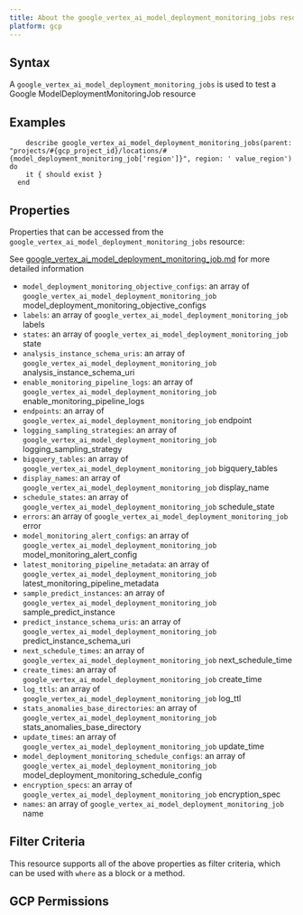 ```yaml
---
title: About the google_vertex_ai_model_deployment_monitoring_jobs resource
platform: gcp
---
```


## Syntax
A `google_vertex_ai_model_deployment_monitoring_jobs` is used to test a Google ModelDeploymentMonitoringJob resource

## Examples
```
    describe google_vertex_ai_model_deployment_monitoring_jobs(parent: "projects/#{gcp_project_id}/locations/#{model_deployment_monitoring_job['region']}", region: ' value_region') do
    it { should exist }
  end
```

## Properties
Properties that can be accessed from the `google_vertex_ai_model_deployment_monitoring_jobs` resource:

See [google_vertex_ai_model_deployment_monitoring_job.md](google_vertex_ai_model_deployment_monitoring_job.md) for more detailed information
  * `model_deployment_monitoring_objective_configs`: an array of `google_vertex_ai_model_deployment_monitoring_job` model_deployment_monitoring_objective_configs
  * `labels`: an array of `google_vertex_ai_model_deployment_monitoring_job` labels
  * `states`: an array of `google_vertex_ai_model_deployment_monitoring_job` state
  * `analysis_instance_schema_uris`: an array of `google_vertex_ai_model_deployment_monitoring_job` analysis_instance_schema_uri
  * `enable_monitoring_pipeline_logs`: an array of `google_vertex_ai_model_deployment_monitoring_job` enable_monitoring_pipeline_logs
  * `endpoints`: an array of `google_vertex_ai_model_deployment_monitoring_job` endpoint
  * `logging_sampling_strategies`: an array of `google_vertex_ai_model_deployment_monitoring_job` logging_sampling_strategy
  * `bigquery_tables`: an array of `google_vertex_ai_model_deployment_monitoring_job` bigquery_tables
  * `display_names`: an array of `google_vertex_ai_model_deployment_monitoring_job` display_name
  * `schedule_states`: an array of `google_vertex_ai_model_deployment_monitoring_job` schedule_state
  * `errors`: an array of `google_vertex_ai_model_deployment_monitoring_job` error
  * `model_monitoring_alert_configs`: an array of `google_vertex_ai_model_deployment_monitoring_job` model_monitoring_alert_config
  * `latest_monitoring_pipeline_metadata`: an array of `google_vertex_ai_model_deployment_monitoring_job` latest_monitoring_pipeline_metadata
  * `sample_predict_instances`: an array of `google_vertex_ai_model_deployment_monitoring_job` sample_predict_instance
  * `predict_instance_schema_uris`: an array of `google_vertex_ai_model_deployment_monitoring_job` predict_instance_schema_uri
  * `next_schedule_times`: an array of `google_vertex_ai_model_deployment_monitoring_job` next_schedule_time
  * `create_times`: an array of `google_vertex_ai_model_deployment_monitoring_job` create_time
  * `log_ttls`: an array of `google_vertex_ai_model_deployment_monitoring_job` log_ttl
  * `stats_anomalies_base_directories`: an array of `google_vertex_ai_model_deployment_monitoring_job` stats_anomalies_base_directory
  * `update_times`: an array of `google_vertex_ai_model_deployment_monitoring_job` update_time
  * `model_deployment_monitoring_schedule_configs`: an array of `google_vertex_ai_model_deployment_monitoring_job` model_deployment_monitoring_schedule_config
  * `encryption_specs`: an array of `google_vertex_ai_model_deployment_monitoring_job` encryption_spec
  * `names`: an array of `google_vertex_ai_model_deployment_monitoring_job` name

## Filter Criteria
This resource supports all of the above properties as filter criteria, which can be used
with `where` as a block or a method.

## GCP Permissions
